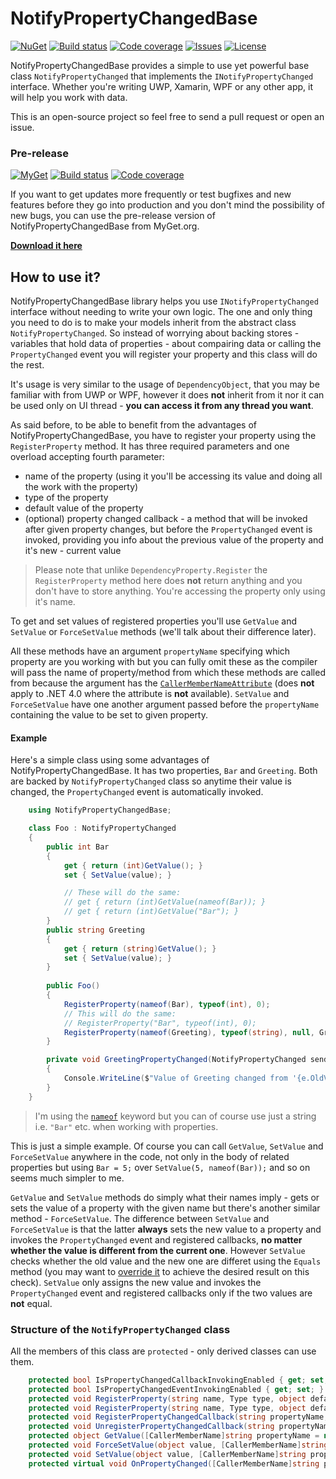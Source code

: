 # NotifyPropertyChangedBase
[![NuGet](https://img.shields.io/nuget/v/NotifyPropertyChangedBase.svg)](https://www.nuget.org/packages/NotifyPropertyChangedBase/)
[![Build status](https://ci.appveyor.com/api/projects/status/jc9gcr4gldjr8nq6/branch/master?svg=true)](https://ci.appveyor.com/project/bramborman/notifypropertychangedbase/branch/master)
[![Code coverage](https://codecov.io/gh/bramborman/NotifyPropertyChangedBase/branch/master/graph/badge.svg)](https://codecov.io/gh/bramborman/NotifyPropertyChangedBase)
[![Issues](https://img.shields.io/github/issues/bramborman/NotifyPropertyChangedBase.svg)](https://github.com/bramborman/NotifyPropertyChangedBase/issues)
[![License](https://img.shields.io/badge/license-MIT-blue.svg)](https://github.com/bramborman/NotifyPropertyChangedBase/blob/master/LICENSE.md)

NotifyPropertyChangedBase provides a simple to use yet powerful base class `NotifyPropertyChanged` that implements the `INotifyPropertyChanged` interface. Whether you're writing UWP, Xamarin, WPF or any other app, it will help you work with data.

This is an open-source project so feel free to send a pull request or open an issue.

### Pre-release
[![MyGet](https://img.shields.io/myget/bramborman/vpre/NotifyPropertyChangedBase.svg)][MyGet]
[![Build status](https://ci.appveyor.com/api/projects/status/jc9gcr4gldjr8nq6/branch/dev?svg=true)](https://ci.appveyor.com/project/bramborman/notifypropertychangedbase/branch/dev)
[![Code coverage](https://codecov.io/gh/bramborman/NotifyPropertyChangedBase/branch/dev/graph/badge.svg)](https://codecov.io/gh/bramborman/NotifyPropertyChangedBase/branch/dev)

If you want to get updates more frequently or test bugfixes and new features before they go into production and you don't mind the possibility of new bugs, you can use the pre-release version of NotifyPropertyChangedBase from MyGet.org.

[**Download it here**][MyGet]

[MyGet]: https://www.myget.org/feed/bramborman/package/nuget/NotifyPropertyChangedBase

## How to use it?
NotifyPropertyChangedBase library helps you use `INotifyPropertyChanged` interface without needing to write your own logic. The one and only thing you need to do is to make your models inherit from the abstract class `NotifyPropertyChanged`. So instead of worrying about backing stores - variables that hold data of properties - about compairing data or calling the `PropertyChanged` event you will register your property and this class will do the rest.

It's usage is very similar to the usage of `DependencyObject`, that you may be familiar with from UWP or WPF, however it does **not** inherit from it nor it can be used only on UI thread - **you can access it from any thread you want**.

As said before, to be able to benefit from the advantages of NotifyPropertyChangedBase, you have to register your property using the `RegisterProperty` method. It has three required parameters and one overload accepting fourth parameter:
   - name of the property (using it you'll be accessing its value and doing all the work with the property)
   - type of the property
   - default value of the property
   - (optional) property changed callback - a method that will be invoked after given property changes, but before the `PropertyChanged` event is invoked, providing you info about the previous value of the property and it's new - current value

> Please note that unlike `DependencyProperty.Register` the `RegisterProperty` method here does **not** return anything and you don't have to store anything. You're accessing the property only using it's name.

To get and set values of registered properties you'll use `GetValue` and `SetValue` or `ForceSetValue` methods (we'll talk about their difference later).

All these methods have an argument `propertyName` specifying which property are you working with but you can fully omit these as the compiler will pass the name of property/method from which these methods are called from because the argument has the [`CallerMemberNameAttribute`](https://docs.microsoft.com/en-us/dotnet/api/system.runtime.compilerservices.callermembernameattribute) (does **not** apply to .NET 4.0 where the attribute is **not** available). `SetValue` and `ForceSetValue` have one another argument passed before the `propertyName` containing the value to be set to given property.

#### Example
Here's a simple class using some advantages of NotifyPropertyChangedBase. It has two properties, `Bar` and `Greeting`. Both are backed by `NotifyPropertyChanged` class so anytime their value is changed, the `PropertyChanged` event is automatically invoked.

```csharp
    using NotifyPropertyChangedBase;

    class Foo : NotifyPropertyChanged
    {
        public int Bar
        {
            get { return (int)GetValue(); }
            set { SetValue(value); }

            // These will do the same:
            // get { return (int)GetValue(nameof(Bar)); }
            // get { return (int)GetValue("Bar"); }
        }
        public string Greeting
        {
            get { return (string)GetValue(); }
            set { SetValue(value); }
        }
    
        public Foo()
        {
            RegisterProperty(nameof(Bar), typeof(int), 0);
            // This will do the same:
            // RegisterProperty("Bar", typeof(int), 0);
            RegisterProperty(nameof(Greeting), typeof(string), null, GreetingPropertyChanged);
        }

        private void GreetingPropertyChanged(NotifyPropertyChanged sender, PropertyChangedCallbackArgs e)
        {
            Console.WriteLine($"Value of Greeting changed from '{e.OldValue}' to '{e.NewValue}'");
        }
    }
```

>I'm using the [`nameof`](https://docs.microsoft.com/en-us/dotnet/csharp/language-reference/keywords/nameof) keyword but you can of course use just a string i.e. `"Bar"` etc. when working with properties.

This is just a simple example. Of course you can call `GetValue`, `SetValue` and `ForceSetValue` anywhere in the code, not only in the body of related properties but using `Bar = 5;` over `SetValue(5, nameof(Bar));` and so on seems much simpler to me.

`GetValue` and `SetValue` methods do simply what their names imply - gets or sets the value of a property with the given name but there's another similar method - `ForceSetValue`. The difference between `SetValue` and `ForceSetValue` is that the latter **always** sets the new value to a property and invokes the `PropertyChanged` event and registered callbacks, **no matter whether the value is different from the current one**. However `SetValue` checks whether the old value and the new one are differet using the `Equals` method (you may want to [override it](https://docs.microsoft.com/en-us/dotnet/api/system.object.equals) to achieve the desired result on this check). `SetValue` only assigns the new value and invokes the `PropertyChanged` event and registered callbacks only if the two values are **not** equal.

### Structure of the `NotifyPropertyChanged` class
All the members of this class are `protected` - only derived classes can use them.
    
```csharp
    protected bool IsPropertyChangedCallbackInvokingEnabled { get; set; }
    protected bool IsPropertyChangedEventInvokingEnabled { get; set; }
    protected void RegisterProperty(string name, Type type, object defaultValue
    protected void RegisterProperty(string name, Type type, object defaultValue, PropertyChangedCallbackHandler propertyChangedCallback)
    protected void RegisterPropertyChangedCallback(string propertyName, PropertyChangedCallbackHandler propertyChangedCallback)
    protected void UnregisterPropertyChangedCallback(string propertyName, PropertyChangedCallbackHandler propertyChangedCallback)
    protected object GetValue([CallerMemberName]string propertyName = null)
    protected void ForceSetValue(object value, [CallerMemberName]string propertyName = null)
    protected void SetValue(object value, [CallerMemberName]string propertyName = null)
    protected virtual void OnPropertyChanged([CallerMemberName]string propertyName = null)
```

